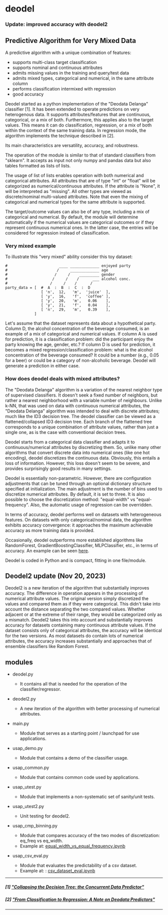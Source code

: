
# deodel


### Update: improved accuracy with **deodel2**


## Predictive Algorithm for Very Mixed Data

A predictive algorithm with a unique combination of features:

- supports multi-class target classification
- supports nominal and continuous attributes
- admits missing values in the training and query/test data
- admits mixed types, categorical and numerical, in the same attribute column
- performs classification intermixed with regression
- good accuracy

Deodel started as a python implementation of the "Deodata Delanga" classifier [1]. It has been extended to operate predictions on very heterogenous data. It supports attributes/features that are continuous, categorical, or a mix of both. Furthermore, this applies also to the target values. This means it can do classification, regression, or a mix of both within the context of the same training data. In regression mode, the algorithm implements the technique described in [2].

Its main characteristics are versatility, accuracy, and robustness.

The operation of the module is similar to that of standard classifiers from "sklearn". It accepts as input not only numpy and pandas data but also tables formatted as lists of lists.

The usage of list of lists enables operation with both numerical and categorical attributes. All attributes that are of type "int" or "float" will be categorized as numerical/continuous attributes. If the attribute is "None", it will be interpreted as "missing". All other types are viewed as discrete/nominal multi-valued attributes.
Note that even the mixing of categorical and numerical types for the same attribute is supported.

The target/outcome values can also be of any type, including a mix of categorical and numerical. By default, the module will determine automatically if the numerical values are categorical outcomes or if they represent continuous numerical ones. In the latter case, the entries will be considered for regression instead of classification.


### Very mixed example

To illustrate this "very mixed" ability consider this toy dataset:

              
    #                       ____ _____________ enjoyed party
    #                      /     _____________ age
    #                     /     /    _________ gender
    #                    /     /    /      ___ alcohol conc.
    #                   /     /    /      /      
    party_data = [  #  A  :  B  :  C  :  D       
                    [ 'n',  12,   'm',  'juice'  ],
                    [ 'y',  16,   'f',  'coffee' ],
                    [ 'y',  20,   'm',   0.06    ],
                    [ 'y',  21,   'f',   0.04    ],
                    [ 'n',  29,   'm',   0.39    ],
                 ]

Let's assume that the dataset represents data about a hypothetical party.
Column D, the alcohol concentration of the beverage consumed, is an example of a mix of categorical and numerical values.
If column A is used for prediction, it is a classification problem: did the participant enjoy the party knowing the age, gender, etc.?
If column D is used for prediction, it becomes a mixed regression/classification problem: what is the alcohol concentration of the beverage consumed? It could be a number (e.g., 0.05 for a beer) or could be a category of non-alcoholic beverage.
Deodel will generate a prediction in either case.


### How does deodel deals with mixed attributes?

The "Deodata Delanga" algorithm is a variation of the nearest neighbor type of supervised classifiers. It doesn't seek a fixed number of neighbors, but rather a nearest neighborhood with a variable number of neighbours. Unlike k-NN, that was used on data with continuous numerical attributes, the "Deodata Delanga" algorithm was intended to deal with discrete attributes; much like the ID3 decision tree. The deodel classifier can be viewed as a flattened/collapsed ID3 decision tree. Each branch of the flattened tree corresponds to a unique combination of attribute values, rather than just a single one, as is the case with conventional decision trees.

Deodel starts from a categorical data classifier and adapts it to continuous/numerical attributes by discretizing them. So, unlike many other algorithms that convert discrete data into numerical ones (like one hot encoding), deodel discretizes the continuous data. Obviously, this entails a loss of information. However, this loss doesn't seem to be severe, and provides surprisingly good results in many settings.

Deodel is essentially non-parametric. However, there are configuration adjustments that can be tuned through an optional dictionary structure specified at initialization. The main adjustment is the number of bins used to discretize numerical attributes. By default, it is set to three. It is also possible to choose the discretization method: "equal-width" vs "equal-frequency". Also, the automatic usage of regression can be overridden.

In terms of accuracy, deodel performs well on datasets with heterogeneous features. On datasets with only categorical/nominal data, the algorithm exhibits accuracy convergence: it approaches the maximum achievable accuracy as more training data is provided.

Occasionally, deodel outperforms more established algorithms like RandomForest, GradientBoostingClassifier, MLPClassifier, etc., in terms of accuracy. An example can be seen [here](https://github.com/c4pub/misc/blob/main/notebooks/deodel_vs_sklearn_on_titanic.ipynb).

Deodel is coded in Python and is compact, fitting in one file/module.


## Deodel2 update (Nov 20, 2023)

Deodel2 is a new iteration of the algorithm that substantially improves accuracy. 
The difference in operation appears in the processing of numerical attribute values. The original version simply discretized the values and compared them as if they were categorical. This didn't take into account the distance separating the two compared values. Whether adjacent or at the extreme of their range, they would be categorized only as a mismatch.
Deodel2 takes this into account and substantially improves accuracy for datasets containing many continuous attribute values. If the dataset consists only of categorical attributes, the accuracy will be identical for the two versions. 
As most datasets do contain lots of numerical attributes, the accuracy increases substantially and approaches that of ensemble classifiers like Random Forest.


## modules

  * deodel.py
    - It contains all that is needed for the operation of the classifier/regressor.

  * deodel2.py
    - A new iteration of the algorithm with better processing of numerical attributes.

  * main.py
    - Module that serves as a starting point / launchpad for use applications.

  * usap_demo.py
    - Module that contains a demo of the classifier usage.

  * usap_common.py
    - Module that contains common code used by applications.

  * usap_utest.py
    - Module that implements a non-systematic set of sanity/unit tests.

  * usap_utest2.py
    - Unit testing for deodel2.

  * usap_cmp_binning.py
    - Module that compares accuracy of the two modes of discretization: eq_freq vs eq_width.
    - Example at: [equal_width_vs_equal_frequency.ipynb](https://github.com/c4pub/misc/blob/main/notebooks/equal_width_vs_equal_frequency.ipynb)

  * usap_csv_eval.py
    - Module that evaluates the predictability of a csv dataset.
    - Example at: : [csv_dataset_eval.ipynb](https://github.com/c4pub/misc/blob/main/notebooks/csv_dataset_eval.ipynb)

---
##### [1] ["Collapsing the Decision Tree: the Concurrent Data Predictor"](https://doi.org/10.13140/RG.2.2.33413.06880)
##### [2] ["From Classification to Regression: A Note on Deodata Predictors"](https://doi.org/10.13140/RG.2.2.21740.03207)
---
